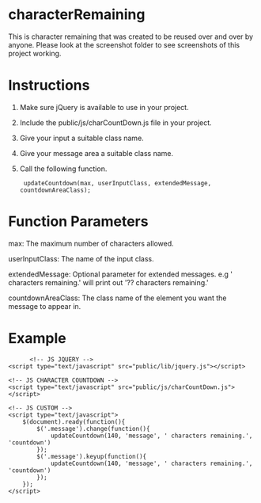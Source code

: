 # characterRemaining
This is character remaining that was created to be reused over and over by anyone. Please look at the screenshot folder to see screenshots of this project working.

# Instructions
1. Make sure jQuery is available to use in your project.
2. Include the public/js/charCountDown.js file in your project.
3. Give your input a suitable class name.
4. Give your message area a suitable class name.
5. Call the following function.

        updateCountdown(max, userInputClass, extendedMessage, countdownAreaClass);
        

# Function Parameters

max: The maximum number of characters allowed.

userInputClass: The name of the input class.

extendedMessage: Optional parameter for extended messages. e.g ' characters remaining.' will print out '?? characters remaining.'

countdownAreaClass: The class name of the element you want the message to appear in.

# Example

          <!-- JS JQUERY -->
    <script type="text/javascript" src="public/lib/jquery.js"></script>

    <!-- JS CHARACTER COUNTDOWN -->
    <script type="text/javascript" src="public/js/charCountDown.js"></script>

    <!-- JS CUSTOM -->
    <script type="text/javascript">
        $(document).ready(function(){
            $('.message').change(function(){
                updateCountdown(140, 'message', ' characters remaining.', 'countdown')
            });
            $('.message').keyup(function(){
                updateCountdown(140, 'message', ' characters remaining.', 'countdown')
            });
        });
    </script>
    
